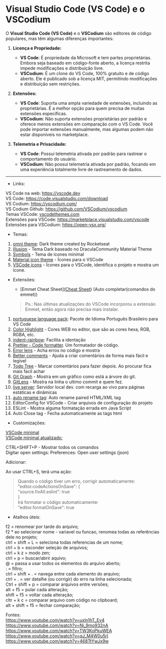 # **Visual Studio Code (VS Code)** e o **VSCodium**

O **Visual Studio Code (VS Code)** e o **VSCodium** são editores de código populares, mas têm algumas diferenças importantes:

1. **Licença e Propriedade:**

   - **VS Code**: É propriedade da Microsoft e tem partes proprietárias. Embora seja baseado em código-fonte aberto, a licença restrita impede modificações e distribuição livre.
   - **VSCodium**: É um clone do VS Code, 100% gratuito e de código aberto. Ele é publicado sob a licença MIT, permitindo modificações e distribuição sem restrições.

2. **Extensões:**

   - **VS Code**: Suporta uma ampla variedade de extensões, incluindo as proprietárias. É a melhor opção para quem precisa de muitas extensões específicas.
   - **VSCodium**: Não suporta extensões proprietárias por padrão e oferece menos extensões em comparação com o VS Code. Você pode importar extensões manualmente, mas algumas podem não estar disponíveis no marketplace.

3. **Telemetria e Privacidade:**

   - **VS Code**: Possui telemetria ativada por padrão para rastrear o comportamento do usuário.
   - **VSCodium**: Não possui telemetria ativada por padrão, focando em uma experiência totalmente livre de rastreamento de dados.

---

- Links:

VS Code na web: https://vscode.dev  
VS Code: https://code.visualstudio.com/download  
VS Codium: https://vscodium.com/  
VS Codium Github: https://github.com/VSCodium/vscodium  
Temas VSCode: [vscodethemes.com](https://vscodethemes.com/)  
Extensões para VSCode: https://marketplace.visualstudio.com/vscode  
Extensões para VSCodium: https://open-vsx.org/  

- Temas:

1. [omni theme](https://marketplace.visualstudio.com/items?itemName=rocketseat.theme-omni): Dark theme created by Rocketseat
2. [Illusion](https://marketplace.visualstudio.com/items?itemName=rwietter.Illusion) - Tema Dark baseado no DraculaCommunity Material Theme
3. [Symbols](https://marketplace.visualstudio.com/items?itemName=miguelsolorio.symbols) - Tema de ícones minimal
4. [Material icon theme](https://marketplace.visualstudio.com/items?itemName=PKief.material-icon-theme) - Ícones para o VSCode
5. [VSCode icons](https://marketplace.visualstudio.com/items?itemName=vscode-icons-team.vscode-icons) - Ícones para o VSCode, identifica o projeto e mostra um ícone.

- Extensões:

  - [Emmet Cheat Sheet]([Cheat Sheet](https://docs.emmet.io/cheat-sheet/)) (Auto completar(comandos do emmet))  

  > Ps.: Nas últimas atualizações do VSCode incorporou a extensão Emmet, então agora não precisa mais instalar.

1. [portuguese language pack](https://marketplace.visualstudio.com/items?itemName=MS-CEINTL.vscode-language-pack-pt-BR): Pacote de Idioma Português Brasileiro para VS Code
2. [Color Highlight](https://marketplace.visualstudio.com/items?itemName=naumovs.color-highlight) - Cores WEB no editor, que são as cores hexa, RGB, RGBA, etc.
3. [indent-rainbow](https://marketplace.visualstudio.com/items?itemName=oderwat.indent-rainbow): Facilita a identação
4. [Prettier - Code formatter](https://marketplace.visualstudio.com/items?itemName=esbenp.prettier-vscode). Um formatador de código.
5. [Error lens](https://marketplace.visualstudio.com/items?itemName=usernamehw.errorlens) - Acha erros no código e mostra
6. [Better comments](https://marketplace.visualstudio.com/items?itemName=aaron-bond.better-comments) - Ajuda a criar comentários de forma mais fácil e legível
7. [Todo Tree](https://marketplace.visualstudio.com/items?itemName=Gruntfuggly.todo-tree) - Marcar comentários para fazer depois. Ao procurar fica mais facil achar
8. [Git Graph](https://marketplace.visualstudio.com/items?itemName=mhutchie.git-graph) - Mostra em um gráfico como está a árvore do git.
9. [GitLens](https://marketplace.visualstudio.com/items?itemName=eamodio.gitlens) - Mostra na linha o ultimo commit e quem fez.
10. [live server](https://marketplace.visualstudio.com/items?itemName=ritwickdey.LiveServer): Servidor local dev. com recarga ao vivo para páginas estáticas e dinâmicas
11. [auto rename tag](https://marketplace.visualstudio.com/items?itemName=formulahendry.auto-rename-tag): Auto rename paired HTML/XML tag
12. EditorConfig for VSCode - Criar arquivos de configuração do projeto
13. ESLint - Mostra alguma formatação errada em Java Script
14. Auto Close tag - Fecha automaticamente as tags html

- Customizações:

[VSCode minimal](https://gist.github.com/henriquesss/e6e4999653441c5c4796aec943bfe3a4)  
[VSCode minimal atualizado:](https://gist.github.com/diego3g/b1b189063d21b96d6144ca896755be64)  

CTRL+SHIFT+P - Mostrar todos os comandos  
Digitar open settings: Preferences: Open user settings (json)  

Adicionar:  

Ao usar CTRL+S, terá uma ação:  

> Quando o código tiver um erro, corrigir automaticamente:  
> "editor.codeActionsOnSave": {  
> "source.fixAll.eslint": true  
> }  
> Irá formatar o código automaticamente:  
> "editor.formatOnSave": true  

- Atalhos úteis:  

f2 = renomear por tarde do arquivo;  
f2 \* ao selecionar nome - variavel ou funcao, renomea todas as referências dele no projeto;  
ctrl + shift + L = seleciona todas referencias de um nome;  
ctrl + b = esconder seleção de arquivos;  
ctrl + k z = modo zen;  
ctrl + p = buscar/abrir aquivo;  
@ = passa a usar todos os elementos do arquivo aberto;  
: = filtro;  
ctrl + shift + . = navega entre cada elemento do arquivo;  
ctrl + . = ver datalhe (ou corrigir) do erro na linha selecionada;  
Ctrl + shift + p = comparar arquivos entre versões;  
alt + f5 = pular cada alteração;  
shift + f5 = voltar cada alteração;  
cltr + k c = comparar arquivo com código no clipboard;  
alt + shift + f5 = fechar comparação;  

Fontes:  
https://www.youtube.com/watch?v=uxln1hT_Ev4  
https://www.youtube.com/watch?v=Ni_9mo932nA  
https://www.youtube.com/watch?v=TW3KoPkuWEA  
https://www.youtube.com/watch?v=qJ_M4W0u5rI  
https://www.youtube.com/watch?v=468TtYwJx9w  
